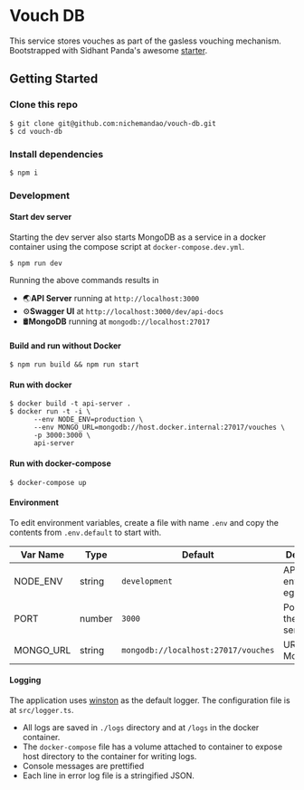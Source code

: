 # Vouch DB

This service stores vouches as part of the gasless vouching mechanism.
Bootstrapped with Sidhant Panda's awesome [starter](https://github.com/sidhantpanda/docker-express-typescript-boilerplate).

## Getting Started

### Clone this repo

```
$ git clone git@github.com:nichemandao/vouch-db.git
$ cd vouch-db
```

### Install dependencies

```
$ npm i
```

### Development

#### Start dev server
Starting the dev server also starts MongoDB as a service in a docker container using the compose script at `docker-compose.dev.yml`.

```
$ npm run dev
```
Running the above commands results in
* 🌏**API Server** running at `http://localhost:3000`
* ⚙️**Swagger UI** at `http://localhost:3000/dev/api-docs`
* 🛢️**MongoDB** running at `mongodb://localhost:27017`

#### Build and run without Docker

```
$ npm run build && npm run start
```

#### Run with docker

```
$ docker build -t api-server .
$ docker run -t -i \
      --env NODE_ENV=production \
      --env MONGO_URL=mongodb://host.docker.internal:27017/vouches \
      -p 3000:3000 \
      api-server
```

#### Run with docker-compose

```
$ docker-compose up
```

#### Environment
To edit environment variables, create a file with name `.env` and copy the contents from `.env.default` to start with.

| Var Name  | Type  | Default | Description  |
|---|---|---|---|
| NODE_ENV  | string  | `development` |API runtime environment. eg: `staging`  |
|  PORT | number  | `3000` | Port to run the API server on |
|  MONGO_URL | string  | `mongodb://localhost:27017/vouches` | URL for MongoDB |

#### Logging
The application uses [winston](https://github.com/winstonjs/winston) as the default logger. The configuration file is at `src/logger.ts`.
* All logs are saved in `./logs` directory and at `/logs` in the docker container.
* The `docker-compose` file has a volume attached to container to expose host directory to the container for writing logs.
* Console messages are prettified
* Each line in error log file is a stringified JSON.